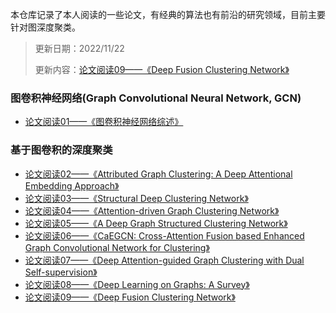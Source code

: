 本仓库记录了本人阅读的一些论文，有经典的算法也有前沿的研究领域，目前主要针对图深度聚类。

> 更新日期：2022/11/22
>
> 更新内容：[论文阅读09——《Deep Fusion Clustering Network》](https://www.marigold.website/readArticle?workId=137&author=Marigold&authorId=1000001)

### 图卷积神经网络(Graph Convolutional Neural Network, GCN)

- [论文阅读01——《图卷积神经网络综述》](https://www.marigold.website/readArticle?workId=101&author=Marigold&authorId=1000001)

### 基于图卷积的深度聚类

- [论文阅读02——《Attributed Graph Clustering: A Deep Attentional Embedding Approach》](https://www.marigold.website/readArticle?workId=102&author=Marigold&authorId=1000001)
- [论文阅读03——《Structural Deep Clustering Network》](https://www.marigold.website/readArticle?workId=103&author=Marigold&authorId=1000001)
- [论文阅读04——《Attention-driven Graph Clustering Network》](https://www.marigold.website/readArticle?workId=105&author=Marigold&authorId=1000001)
- [论文阅读05——《A Deep Graph Structured Clustering Network》](https://www.marigold.website/readArticle?workId=106&author=Marigold&authorId=1000001)
- [论文阅读06——《CaEGCN: Cross-Attention Fusion based Enhanced Graph Convolutional Network for Clustering》](https://www.marigold.website/readArticle?workId=107&author=Marigold&authorId=1000001)
- [论文阅读07——《Deep Attention-guided Graph Clustering with Dual Self-supervision》](https://www.marigold.website/readArticle?workId=108&author=Marigold&authorId=1000001)
- [论文阅读08——《Deep Learning on Graphs: A Survey》](https://www.marigold.website/readArticle?workId=111&author=Marigold&authorId=1000001)
- [论文阅读09——《Deep Fusion Clustering Network》](https://www.marigold.website/readArticle?workId=137&author=Marigold&authorId=1000001)

